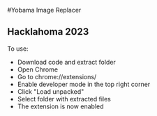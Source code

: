 #Yobama Image Replacer
## Hacklahoma 2023

To use:
- Download code and extract folder
- Open Chrome
- Go to chrome://extensions/
- Enable developer mode in the top right corner
- Click "Load unpacked"
- Select folder with extracted files
- The extension is now enabled
